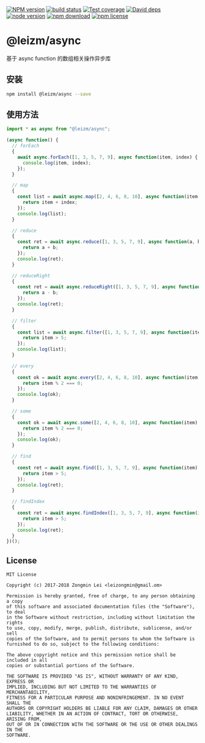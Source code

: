 [![NPM version][npm-image]][npm-url]
[![build status][travis-image]][travis-url]
[![Test coverage][coveralls-image]][coveralls-url]
[![David deps][david-image]][david-url]
[![node version][node-image]][node-url]
[![npm download][download-image]][download-url]
[![npm license][license-image]][download-url]

[npm-image]: https://img.shields.io/npm/v/@leizm/async.svg?style=flat-square
[npm-url]: https://npmjs.org/package/@leizm/async
[travis-image]: https://img.shields.io/travis/leizongmin/@leizm/async.svg?style=flat-square
[travis-url]: https://travis-ci.org/leizongmin/@leizm/async
[coveralls-image]: https://img.shields.io/coveralls/leizongmin/@leizm/async.svg?style=flat-square
[coveralls-url]: https://coveralls.io/r/leizongmin/@leizm/async?branch=master
[david-image]: https://img.shields.io/david/leizongmin/@leizm/async.svg?style=flat-square
[david-url]: https://david-dm.org/leizongmin/@leizm/async
[node-image]: https://img.shields.io/badge/node.js-%3E=_7.0-green.svg?style=flat-square
[node-url]: http://nodejs.org/download/
[download-image]: https://img.shields.io/npm/dm/@leizm/async.svg?style=flat-square
[download-url]: https://npmjs.org/package/@leizm/async
[license-image]: https://img.shields.io/npm/l/@leizm/async.svg

# @leizm/async

基于 async function 的数组相关操作异步库

## 安装

```bash
npm install @leizm/async --save
```

## 使用方法

```javascript
import * as async from "@leizm/async";

(async function() {
  // forEach
  {
    await async.forEach([1, 3, 5, 7, 9], async function(item, index) {
      console.log(item, index);
    });
  }

  // map
  {
    const list = await async.map([2, 4, 6, 8, 10], async function(item, index) {
      return item + index;
    });
    console.log(list);
  }

  // reduce
  {
    const ret = await async.reduce([1, 3, 5, 7, 9], async function(a, b) {
      return a + b;
    });
    console.log(ret);
  }

  // reduceRight
  {
    const ret = await async.reduceRight([1, 3, 5, 7, 9], async function(a, b) {
      return a - b;
    });
    console.log(ret);
  }

  // filter
  {
    const list = await async.filter([1, 3, 5, 7, 9], async function(item) {
      return item > 5;
    });
    console.log(list);
  }

  // every
  {
    const ok = await async.every([2, 4, 6, 8, 10], async function(item) {
      return item % 2 === 0;
    });
    console.log(ok);
  }

  // some
  {
    const ok = await async.some([2, 4, 6, 8, 10], async function(item) {
      return item % 2 === 0;
    });
    console.log(ok);
  }

  // find
  {
    const ret = await async.find([1, 3, 5, 7, 9], async function(item) {
      return item > 5;
    });
    console.log(ret);
  }

  // findIndex
  {
    const ret = await async.findIndex([1, 3, 5, 7, 9], async function(item) {
      return item > 5;
    });
    console.log(ret);
  }
})();
```

## License

```text
MIT License

Copyright (c) 2017-2018 Zongmin Lei <leizongmin@gmail.om>

Permission is hereby granted, free of charge, to any person obtaining a copy
of this software and associated documentation files (the "Software"), to deal
in the Software without restriction, including without limitation the rights
to use, copy, modify, merge, publish, distribute, sublicense, and/or sell
copies of the Software, and to permit persons to whom the Software is
furnished to do so, subject to the following conditions:

The above copyright notice and this permission notice shall be included in all
copies or substantial portions of the Software.

THE SOFTWARE IS PROVIDED "AS IS", WITHOUT WARRANTY OF ANY KIND, EXPRESS OR
IMPLIED, INCLUDING BUT NOT LIMITED TO THE WARRANTIES OF MERCHANTABILITY,
FITNESS FOR A PARTICULAR PURPOSE AND NONINFRINGEMENT. IN NO EVENT SHALL THE
AUTHORS OR COPYRIGHT HOLDERS BE LIABLE FOR ANY CLAIM, DAMAGES OR OTHER
LIABILITY, WHETHER IN AN ACTION OF CONTRACT, TORT OR OTHERWISE, ARISING FROM,
OUT OF OR IN CONNECTION WITH THE SOFTWARE OR THE USE OR OTHER DEALINGS IN THE
SOFTWARE.
```
